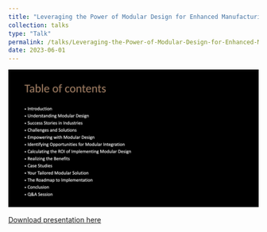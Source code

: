 ```yaml
---
title: "Leveraging the Power of Modular Design for Enhanced Manufacturing Efficiency"
collection: talks
type: "Talk"
permalink: /talks/Leveraging-the-Power-of-Modular-Design-for-Enhanced-Manufacturing-Efficiency.md
date: 2023-06-01
---
```


![](images/modular-design-contents.JPG)

[Download presentation here](/files/Modular-Design-of-Machine.pdf)

